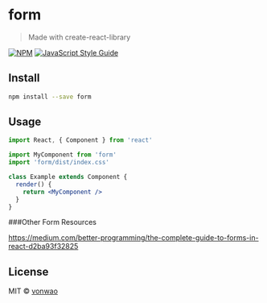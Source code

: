 # form

> Made with create-react-library

[![NPM](https://img.shields.io/npm/v/form.svg)](https://www.npmjs.com/package/form) [![JavaScript Style Guide](https://img.shields.io/badge/code_style-standard-brightgreen.svg)](https://standardjs.com)

## Install

```bash
npm install --save form
```

## Usage

```jsx
import React, { Component } from 'react'

import MyComponent from 'form'
import 'form/dist/index.css'

class Example extends Component {
  render() {
    return <MyComponent />
  }
}
```

###Other Form Resources

https://medium.com/better-programming/the-complete-guide-to-forms-in-react-d2ba93f32825

## License

MIT © [vonwao](https://github.com/vonwao)
